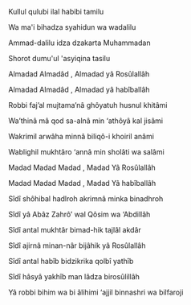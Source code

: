 Kullul qulubi ilal habibi tamilu

Wa ma'i bihadza syahidun wa wadalilu

Ammad-dalilu idza dzakarta Muhammadan

Shorot dumu'ul 'asyiqina tasilu

Almadad Almadâd , Almadad yâ Rosûlallâh

Almadad Almadâd , Almadad yâ habîballâh

Robbi faj’al mujtama’nâ ghôyatuh husnul khitâmi

Wa’thinâ mâ qod sa-alnâ min ‘athôyâ kal jisâmi

Wakrimil arwâha minnâ biliqô-i khoiril anâmi

Wablighil mukhtâro ‘annâ min sholâti wa salâmi

Madad Madad Madad , Madad Yâ Rosûlallâh

Madad Madad Madad , Madad Yâ habîballâh

Sîdî shôhibal hadlroh akrimnâ minka binadhroh

Sîdî yâ Abâz Zahrô’ wal Qôsim wa ‘Abdillâh

Sîdî antal mukhtâr bimad-hik tajlâl akdâr

Sîdî ajirnâ minan-nâr bijâhik yâ Rosûlallâh

Sîdî antal habîb bidzikrika qolbî yathîb

Sîdî hâsyâ yakhîb man lâdza birosûlillâh

Yâ robbi bihim wa bi ãlihimi ‘ajjil binnashri wa bilfaroji
